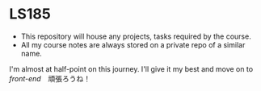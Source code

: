 #  LS185  #

- This repository will house any projects, tasks required by the course. 
- All my course notes are always stored on a private repo of a similar name.

I'm almost at half-point on this journey.
I'll give it my best and move on to *front-end*　頑張ろうね！